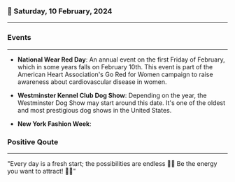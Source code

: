 ### 📅 Saturday, 10 February, 2024
------
### Events
------
- **National Wear Red Day**: An annual event on the first Friday of February, which in some years falls on February 10th. This event is part of the American Heart Association's Go Red for Women campaign to raise awareness about cardiovascular disease in women.

- **Westminster Kennel Club Dog Show**: Depending on the year, the Westminster Dog Show may start around this date. It's one of the oldest and most prestigious dog shows in the United States.

- **New York Fashion Week**:
### Positive Qoute
------
"Every day is a fresh start; the possibilities are endless 🌅✨ Be the energy you want to attract! 🤗💫"
